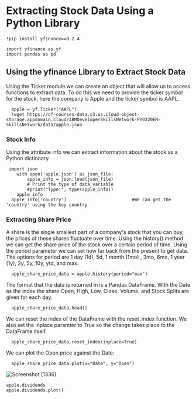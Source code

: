 # Extracting Stock Data Using a Python Library
```r{}
!pip install yfinance==0.2.4

import yfinance as yf
import pandas as pd
````
## Using the yfinance Library to Extract Stock Data
Using the Ticker module we can create an object that will allow us to access functions to extract data. To do this we need to provide the ticker symbol for the stock, here the company is Apple and the ticker symbol is AAPL.
```r{}
  apple = yf.Ticker("AAPL")
  !wget https://cf-courses-data.s3.us.cloud-object-storage.appdomain.cloud/IBMDeveloperSkillsNetwork-PY0220EN-SkillsNetwork/data/apple.json
```
### Stock Info
Using the attribute info we can extract information about the stock as a Python dictionary
```r{}
 import json
    with open('apple.json') as json_file:
        apple_info = json.load(json_file)
        # Print the type of data variable    
        #print("Type:", type(apple_info))
    apple_info
  apple_info['country']                         #We can get the 'country' using the key country
```
### Extracting Share Price
A share is the single smallest part of a company's stock that you can buy, the prices of these shares fluctuate over time. Using the history() method we can get the share price of the stock over a certain period of time. Using the period parameter we can set how far back from the present to get data. The options for period are 1 day (1d), 5d, 1 month (1mo) , 3mo, 6mo, 1 year (1y), 2y, 5y, 10y, ytd, and max.
```r{}
  apple_share_price_data = apple.history(period="max")
```
The format that the data is returned in is a Pandas DataFrame. With the Date as the index the share Open, High, Low, Close, Volume, and Stock Splits are given for each day.
```r{}
  apple_share_price_data.head()
```
We can reset the index of the DataFrame with the reset_index function. We also set the inplace paramter to True so the change takes place to the DataFrame itself.
```r{}
  apple_share_price_data.reset_index(inplace=True)
```
We can plot the Open price against the Date:
```r{}
  apple_share_price_data.plot(x="Date", y="Open")
```
![Screenshot (1336)](https://github.com/shellydk99/ExtractingStockData/assets/126668898/a876836c-97c1-47e5-a481-5d316292e9e4)
```r{}
apple.dividends
apple.dividends.plot()
```
